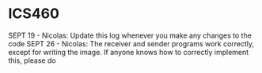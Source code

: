 # ICS460

SEPT 19 - Nicolas: Update this log whenever you make any changes to the code
SEPT 26 - Nicolas: The receiver and sender programs work correctly, except for writing the image. If anyone knows how to correctly implement this, please do
